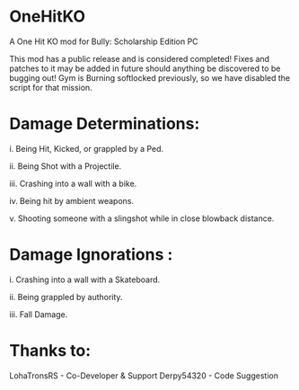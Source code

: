 # OneHitKO
A One Hit KO mod for Bully: Scholarship Edition PC

This mod has a public release and is considered completed! 
Fixes and patches to it may be added in future should anything be discovered to be bugging out! 
Gym is Burning softlocked previously, so we have disabled the script for that mission. 


# Damage Determinations:
i.    Being Hit, Kicked, or grappled by a Ped.

ii.   Being Shot with a Projectile.

iii.  Crashing into a wall with a bike.

iv.   Being hit by ambient weapons.

v.    Shooting someone with a slingshot while in close blowback distance.


# Damage Ignorations :
i.    Crashing into a wall with a Skateboard.

ii.   Being grappled by authority.

iii.  Fall Damage.


# Thanks to: 
LohaTronsRS - Co-Developer & Support
Derpy54320 - Code Suggestion
